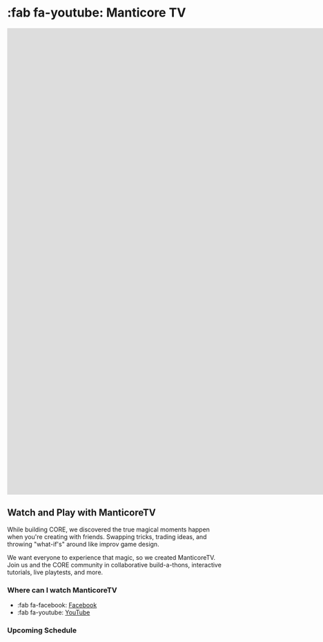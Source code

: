 # :fab fa-youtube: Manticore TV

<!-- TODO: Enable when account is unlocked for embedding

![YOUTUBELIVE](UCBPqo7cK1bktfRfMGAAqnbQ){: .center}

![VIMEO](19456){: .center}
![VIMEOEVENT](19456){: .center}
-->


<iframe src="https://vimeo.com/event/19456/embed" width="1920" height="1080" frameborder="0" allow="autoplay; fullscreen" allowfullscreen></iframe>

## Watch and Play with ManticoreTV

While building CORE, we discovered the true magical moments happen when you're creating with friends. Swapping tricks, trading ideas, and throwing "what-if's" around like improv game design.

We want everyone to experience that magic, so we created ManticoreTV. Join us and the CORE community in collaborative build-a-thons, interactive tutorials, live playtests, and more.

### Where can I watch ManticoreTV

* :fab fa-facebook: [Facebook](https://www.facebook.com/groups/playcoregames)
* :fab fa-youtube: [YouTube](https://www.youtube.com/channel/UCBPqo7cK1bktfRfMGAAqnbQ)

### Upcoming Schedule
